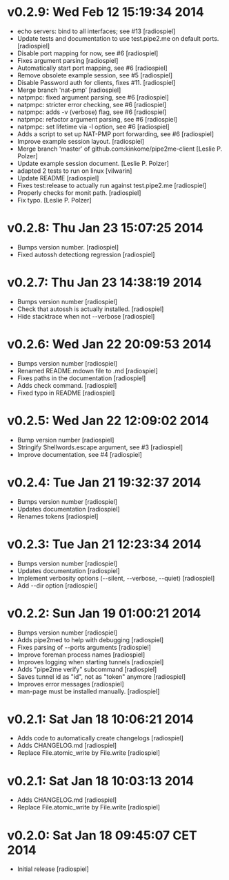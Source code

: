 # v0.2.9: Wed Feb 12 15:19:34 2014

- echo servers: bind to all interfaces; see #13 [radiospiel]
- Update tests and documentation to use test.pipe2.me on default ports. [radiospiel]
- Disable port mapping for now, see #6 [radiospiel]
- Fixes argument parsing [radiospiel]
- Automatically start port mapping, see #6 [radiospiel]
- Remove obsolete example session, see #5 [radiospiel]
- Disable Password auth for clients, fixes #11. [radiospiel]
- Merge branch 'nat-pmp' [radiospiel]
- natpmpc: fixed argument parsing, see #6 [radiospiel]
- natpmpc: stricter error checking, see #6 [radiospiel]
- natpmpc: adds -v (verbose) flag, see #6 [radiospiel]
- natpmpc: refactor argument parsing, see #6 [radiospiel]
- natpmpc: set lifetime via -l option, see #6 [radiospiel]
- Adds a script to set up NAT-PMP port forwarding, see #6 [radiospiel]
- Improve example session layout. [radiospiel]
- Merge branch 'master' of github.com:kinkome/pipe2me-client [Leslie P. Polzer]
- Update example session document. [Leslie P. Polzer]
- adapted 2 tests to run on linux [vilwarin]
- Update README [radiospiel]
- Fixes test:release to actually run against test.pipe2.me [radiospiel]
- Properly checks for monit path. [radiospiel]
- Fix typo. [Leslie P. Polzer]

# v0.2.8: Thu Jan 23 15:07:25 2014

- Bumps version number. [radiospiel]
- Fixed autossh detectiong regression [radiospiel]

# v0.2.7: Thu Jan 23 14:38:19 2014

- Bumps version number [radiospiel]
- Check that autossh is actually installed. [radiospiel]
- Hide stacktrace when not --verbose [radiospiel]

# v0.2.6: Wed Jan 22 20:09:53 2014

- Bumps version number [radiospiel]
- Renamed README.mdown file to .md [radiospiel]
- Fixes paths in the documentation [radiospiel]
- Adds check command. [radiospiel]
- Fixed typo in README [radiospiel]

# v0.2.5: Wed Jan 22 12:09:02 2014

- Bump version number [radiospiel]
- Stringify Shellwords.escape argument, see #3 [radiospiel]
- Improve documentation, see #4 [radiospiel]

# v0.2.4: Tue Jan 21 19:32:37 2014

- Bumps version number [radiospiel]
- Updates documentation [radiospiel]
- Renames tokens [radiospiel]

# v0.2.3: Tue Jan 21 12:23:34 2014

- Bumps version number [radiospiel]
- Updates documentation [radiospiel]
- Implement verbosity options (--silent, --verbose, --quiet) [radiospiel]
- Add --dir option [radiospiel]

# v0.2.2: Sun Jan 19 01:00:21 2014

- Bumps version number [radiospiel]
- Adds pipe2med to help with debugging [radiospiel]
- Fixes parsing of --ports arguments [radiospiel]
- Improve foreman process names [radiospiel]
- Improves logging when starting tunnels [radiospiel]
- Adds "pipe2me verify" subcommand [radiospiel]
- Saves tunnel id as "id", not as "token" anymore [radiospiel]
- Improves error messages [radiospiel]
- man-page must be installed manually. [radiospiel]

# v0.2.1: Sat Jan 18 10:06:21 2014

- Adds code to automatically create changelogs [radiospiel]
- Adds CHANGELOG.md [radiospiel]
- Replace File.atomic_write by File.write [radiospiel]

# v0.2.1: Sat Jan 18 10:03:13 2014

- Adds CHANGELOG.md [radiospiel]
- Replace File.atomic_write by File.write [radiospiel]

# v0.2.0: Sat Jan 18 09:45:07 CET 2014

- Initial release [radiospiel]


